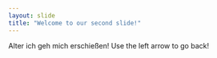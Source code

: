```yaml
---
layout: slide
title: "Welcome to our second slide!"
---
```

Alter ich geh mich erschießen!
Use the left arrow to go back!
